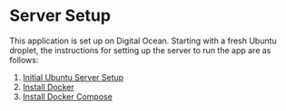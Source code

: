 # Server Setup

This application is set up on Digital Ocean. Starting with a fresh Ubuntu
droplet, the instructions for setting up the server to run the app are as
follows:

1. [Initial Ubuntu Server Setup](https://www.digitalocean.com/community/tutorials/initial-server-setup-with-ubuntu-18-04)
2. [Install Docker](https://www.digitalocean.com/community/tutorials/how-to-install-and-use-docker-on-ubuntu-18-04)
3. [Install Docker Compose](https://www.digitalocean.com/community/tutorials/how-to-install-docker-compose-on-ubuntu-18-04)
